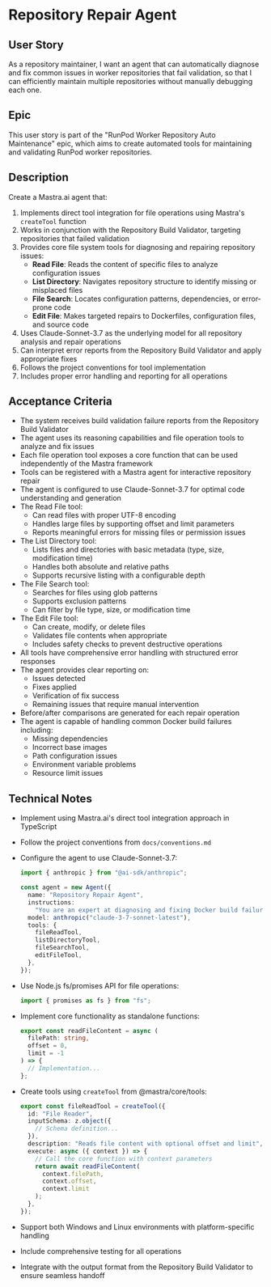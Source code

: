 # Repository Repair Agent

## User Story

As a repository maintainer, I want an agent that can automatically diagnose and fix common issues in worker repositories that fail validation, so that I can efficiently maintain multiple repositories without manually debugging each one.

## Epic

This user story is part of the "RunPod Worker Repository Auto Maintenance" epic, which aims to create automated tools for maintaining and validating RunPod worker repositories.

## Description

Create a Mastra.ai agent that:

1. Implements direct tool integration for file operations using Mastra's `createTool` function
2. Works in conjunction with the Repository Build Validator, targeting repositories that failed validation
3. Provides core file system tools for diagnosing and repairing repository issues:
   - **Read File**: Reads the content of specific files to analyze configuration issues
   - **List Directory**: Navigates repository structure to identify missing or misplaced files
   - **File Search**: Locates configuration patterns, dependencies, or error-prone code
   - **Edit File**: Makes targeted repairs to Dockerfiles, configuration files, and source code
4. Uses Claude-Sonnet-3.7 as the underlying model for all repository analysis and repair operations
5. Can interpret error reports from the Repository Build Validator and apply appropriate fixes
6. Follows the project conventions for tool implementation
7. Includes proper error handling and reporting for all operations

## Acceptance Criteria

- The system receives build validation failure reports from the Repository Build Validator
- The agent uses its reasoning capabilities and file operation tools to analyze and fix issues
- Each file operation tool exposes a core function that can be used independently of the Mastra framework
- Tools can be registered with a Mastra agent for interactive repository repair
- The agent is configured to use Claude-Sonnet-3.7 for optimal code understanding and generation
- The Read File tool:
  - Can read files with proper UTF-8 encoding
  - Handles large files by supporting offset and limit parameters
  - Reports meaningful errors for missing files or permission issues
- The List Directory tool:
  - Lists files and directories with basic metadata (type, size, modification time)
  - Handles both absolute and relative paths
  - Supports recursive listing with a configurable depth
- The File Search tool:
  - Searches for files using glob patterns
  - Supports exclusion patterns
  - Can filter by file type, size, or modification time
- The Edit File tool:
  - Can create, modify, or delete files
  - Validates file contents when appropriate
  - Includes safety checks to prevent destructive operations
- All tools have comprehensive error handling with structured error responses
- The agent provides clear reporting on:
  - Issues detected
  - Fixes applied
  - Verification of fix success
  - Remaining issues that require manual intervention
- Before/after comparisons are generated for each repair operation
- The agent is capable of handling common Docker build failures including:
  - Missing dependencies
  - Incorrect base images
  - Path configuration issues
  - Environment variable problems
  - Resource limit issues

## Technical Notes

- Implement using Mastra.ai's direct tool integration approach in TypeScript
- Follow the project conventions from `docs/conventions.md`
- Configure the agent to use Claude-Sonnet-3.7:

  ```typescript
  import { anthropic } from "@ai-sdk/anthropic";

  const agent = new Agent({
    name: "Repository Repair Agent",
    instructions:
      "You are an expert at diagnosing and fixing Docker build failures...",
    model: anthropic("claude-3-7-sonnet-latest"),
    tools: {
      fileReadTool,
      listDirectoryTool,
      fileSearchTool,
      editFileTool,
    },
  });
  ```

- Use Node.js fs/promises API for file operations:
  ```typescript
  import { promises as fs } from "fs";
  ```
- Implement core functionality as standalone functions:
  ```typescript
  export const readFileContent = async (
    filePath: string,
    offset = 0,
    limit = -1
  ) => {
    // Implementation...
  };
  ```
- Create tools using `createTool` from @mastra/core/tools:
  ```typescript
  export const fileReadTool = createTool({
    id: "File Reader",
    inputSchema: z.object({
      // Schema definition...
    }),
    description: "Reads file content with optional offset and limit",
    execute: async ({ context }) => {
      // Call the core function with context parameters
      return await readFileContent(
        context.filePath,
        context.offset,
        context.limit
      );
    },
  });
  ```
- Support both Windows and Linux environments with platform-specific handling
- Include comprehensive testing for all operations
- Integrate with the output format from the Repository Build Validator to ensure seamless handoff
